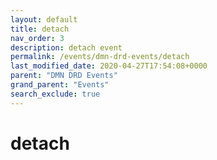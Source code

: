 ```yaml
---
layout: default
title: detach
nav_order: 3
description: detach event
permalink: /events/dmn-drd-events/detach
last_modified_date: 2020-04-27T17:54:08+0000
parent: "DMN DRD Events"
grand_parent: "Events"
search_exclude: true
---
```


# detach
